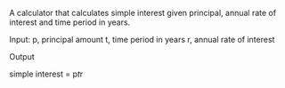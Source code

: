 A calculator that calculates simple interest given principal, annual rate of interest and time period in years.

Input:
   p, principal amount
   t, time period in years
   r, annual rate of interest
   
Output

   simple interest = p*t*r
